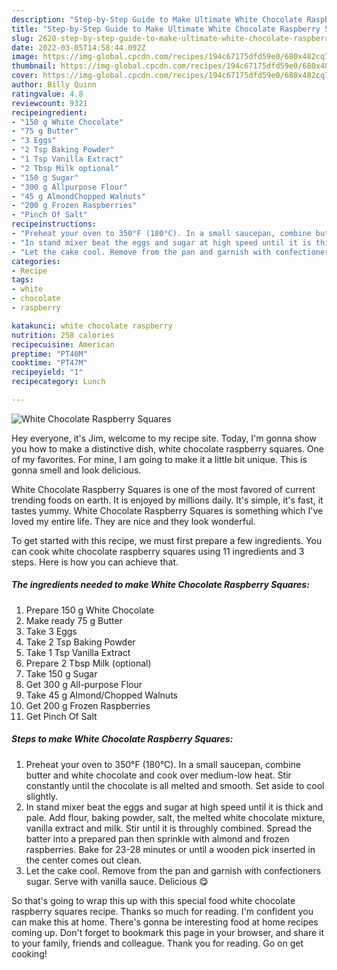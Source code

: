 ```yaml
---
description: "Step-by-Step Guide to Make Ultimate White Chocolate Raspberry Squares"
title: "Step-by-Step Guide to Make Ultimate White Chocolate Raspberry Squares"
slug: 2620-step-by-step-guide-to-make-ultimate-white-chocolate-raspberry-squares
date: 2022-03-05T14:58:44.092Z
image: https://img-global.cpcdn.com/recipes/194c67175dfd59e0/680x482cq70/white-chocolate-raspberry-squares-recipe-main-photo.jpg
thumbnail: https://img-global.cpcdn.com/recipes/194c67175dfd59e0/680x482cq70/white-chocolate-raspberry-squares-recipe-main-photo.jpg
cover: https://img-global.cpcdn.com/recipes/194c67175dfd59e0/680x482cq70/white-chocolate-raspberry-squares-recipe-main-photo.jpg
author: Billy Quinn
ratingvalue: 4.8
reviewcount: 9321
recipeingredient:
- "150 g White Chocolate"
- "75 g Butter"
- "3 Eggs"
- "2 Tsp Baking Powder"
- "1 Tsp Vanilla Extract"
- "2 Tbsp Milk optional"
- "150 g Sugar"
- "300 g Allpurpose Flour"
- "45 g AlmondChopped Walnuts"
- "200 g Frozen Raspberries"
- "Pinch Of Salt"
recipeinstructions:
- "Preheat your oven to 350°F (180°C). In a small saucepan, combine butter and white chocolate and cook over medium-low heat. Stir constantly until the chocolate is all melted and smooth. Set aside to cool slightly."
- "In stand mixer beat the eggs and sugar at high speed until it is thick and pale. Add flour, baking powder, salt, the melted white chocolate mixture, vanilla extract and milk. Stir until it is throughly combined. Spread the batter into a prepared pan then sprinkle with almond and frozen raspberries. Bake for 23-28 minutes or until a wooden pick inserted in the center comes out clean."
- "Let the cake cool. Remove from the pan and garnish with confectioners sugar. Serve with vanilla sauce. Delicious 😋"
categories:
- Recipe
tags:
- white
- chocolate
- raspberry

katakunci: white chocolate raspberry 
nutrition: 258 calories
recipecuisine: American
preptime: "PT40M"
cooktime: "PT47M"
recipeyield: "1"
recipecategory: Lunch

---
```



![White Chocolate Raspberry Squares](https://img-global.cpcdn.com/recipes/194c67175dfd59e0/680x482cq70/white-chocolate-raspberry-squares-recipe-main-photo.jpg)

Hey everyone, it's Jim, welcome to my recipe site. Today, I'm gonna show you how to make a distinctive dish, white chocolate raspberry squares. One of my favorites. For mine, I am going to make it a little bit unique. This is gonna smell and look delicious.

White Chocolate Raspberry Squares is one of the most favored of current trending foods on earth. It is enjoyed by millions daily. It's simple, it's fast, it tastes yummy. White Chocolate Raspberry Squares is something which I've loved my entire life. They are nice and they look wonderful.




To get started with this recipe, we must first prepare a few ingredients. You can cook white chocolate raspberry squares using 11 ingredients and 3 steps. Here is how you can achieve that.

<!--inarticleads1-->

##### The ingredients needed to make White Chocolate Raspberry Squares:

1. Prepare 150 g White Chocolate
1. Make ready 75 g Butter
1. Take 3 Eggs
1. Take 2 Tsp Baking Powder
1. Take 1 Tsp Vanilla Extract
1. Prepare 2 Tbsp Milk (optional)
1. Take 150 g Sugar
1. Get 300 g All-purpose Flour
1. Take 45 g Almond/Chopped Walnuts
1. Get 200 g Frozen Raspberries
1. Get Pinch Of Salt




<!--inarticleads2-->

##### Steps to make White Chocolate Raspberry Squares:

1. Preheat your oven to 350°F (180°C). In a small saucepan, combine butter and white chocolate and cook over medium-low heat. Stir constantly until the chocolate is all melted and smooth. Set aside to cool slightly.
1. In stand mixer beat the eggs and sugar at high speed until it is thick and pale. Add flour, baking powder, salt, the melted white chocolate mixture, vanilla extract and milk. Stir until it is throughly combined. Spread the batter into a prepared pan then sprinkle with almond and frozen raspberries. Bake for 23-28 minutes or until a wooden pick inserted in the center comes out clean.
1. Let the cake cool. Remove from the pan and garnish with confectioners sugar. Serve with vanilla sauce. Delicious 😋




So that's going to wrap this up with this special food white chocolate raspberry squares recipe. Thanks so much for reading. I'm confident you can make this at home. There's gonna be interesting food at home recipes coming up. Don't forget to bookmark this page in your browser, and share it to your family, friends and colleague. Thank you for reading. Go on get cooking!
